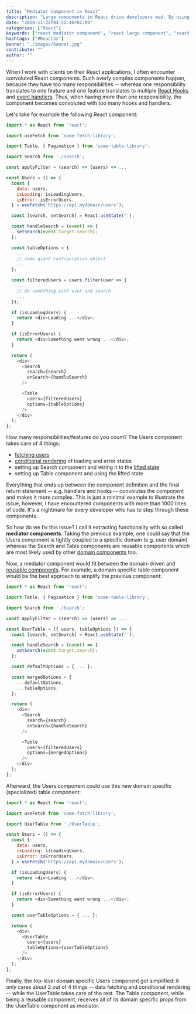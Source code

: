 ```yaml
---
title: "Mediator Component in React"
description: "Large components in React drive developers mad. By using so called mediator components in React, you can simplify complex React component"
date: "2020-11-22T04:52:46+02:00"
categories: ["React"]
keywords: ["react mediator component", "react large component", "react complex component"]
hashtags: ["#ReactJs"]
banner: "./images/banner.jpg"
contribute: ""
author: ""
---
```


<Sponsorship />

When I work with clients on their React applications, I often encounter convoluted React components. Such overly complex components happen, because they have too many responsibilities -- whereas one responsibility translates to one feature and one feature translates to multiple [React Hooks](/react-hooks/) and [event handlers](/react-event-handler/). Thus, when having more than one responsibility, the component becomes convoluted with too many hooks and handlers.

Let's take for example the following React component:

```javascript
import * as React from 'react';

import useFetch from 'some-fetch-library';

import Table, { Pagination } from 'some-table-library';

import Search from './Search';

const applyFilter = (search) => (users) => ...

const Users = () => {
  const {
    data: users,
    isLoading: isLoadingUsers,
    isError: isErrorUsers,
  } = useFetch('https://api.mydomain/users');

  const [search, setSearch] = React.useState('');

  const handleSearch = (event) => {
    setSearch(event.target.search);
  };

  const tableOptions = {
    ...
    // some giant configuration object
    ...
  };

  const filteredUsers = users.filter(user => {
    ...
    // do something with user and search
    ...
  });

  if (isLoadingUsers) {
    return <div>Loading ...</div>;
  }

  if (isErrorUsers) {
    return <div>Something went wrong ...</div>;
  }

  return (
    <div>
      <Search
        search={search}
        onSearch={handleSearch}
      />

      <Table
        users={filteredUsers}
        options={tableOptions}
      />
    </div>
  );
};
```

How many responsibilities/features do you count? The Users component takes care of 4 things:

* [fetching users](/react-hooks-fetch-data/)
* [conditional rendering](/conditional-rendering-react/) of loading and error states
* setting up Search component and wiring it to the [lifted state](/react-lift-state/)
* setting up Table component and using the lifted state

Everything that ends up between the component definition and the final return statement -- e.g. handlers and hooks -- convolutes the component and makes it more complex. This is just a minimal example to illustrate the issue, however, I have encountered components with more than 1000 lines of code. It's a nightmare for every developer who has to step through these components.

So how do we fix this issue? I call it extracting functionality with so called **mediator components**. Taking the previous example, one could say that the Users component is tightly coupled to a specific domain (e.g. user domain) whereas the Search and Table components are reusable components which are most likely used by other [domain components](/react-folder-structure/) too.

Now, a mediator component would fit between the domain-driven and [reusable components](/react-reusable-components/). For example, a domain specific table component would be the best approach to simplify the previous component:

```javascript
import * as React from 'react';

import Table, { Pagination } from 'some-table-library';

import Search from './Search';

const applyFilter = (search) => (users) => ...

const UserTable = ({ users, tableOptions }) => {
  const [search, setSearch] = React.useState('');

  const handleSearch = (event) => {
    setSearch(event.target.search);
  };

  const defaultOptions = { ... };

  const mergedOptions = {
    ...defaultOptions,
    ...tableOptions,
  };

  return (
    <div>
      <Search
        search={search}
        onSearch={handleSearch}
      />

      <Table
        users={filteredUsers}
        options={mergedOptions}
      />
    </div>
  );
};
```

Afterward, the Users component could use this new domain specific (specialized) table component:

```javascript
import * as React from 'react';

import useFetch from 'some-fetch-library';

import UserTable from './UserTable';

const Users = () => {
  const {
    data: users,
    isLoading: isLoadingUsers,
    isError: isErrorUsers,
  } = useFetch('https://api.mydomain/users');

  if (isLoadingUsers) {
    return <div>Loading ...</div>;
  }

  if (isErrorUsers) {
    return <div>Something went wrong ...</div>;
  }

  const userTableOptions = { ... };

  return (
    <div>
      <UserTable
        users={users}
        tableOptions={userTableOptions}
      />
    </div>
  );
};
```

Finally, the top-level domain specific Users component got simplified: it only cares about 2 out of 4 things -- data fetching and conditional rendering -- while the UserTable takes care of the rest. The Table component, while being a reusable component, receives all of its domain specific props from the UserTable component as mediator.